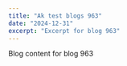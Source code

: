 ```yaml
---
title: "Ak test blogs 963"
date: "2024-12-31"
excerpt: "Excerpt for blog 963"
---
```


Blog content for blog 963